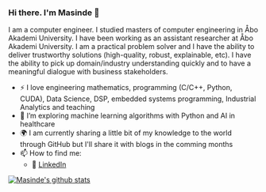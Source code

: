### Hi there. I'm Masinde 👋

I am a computer engineer. I studied masters of computer engineering in Åbo Akademi University. I have been working as an
assistant researcher at Åbo Akademi University. I am a practical problem solver and I have the ability to deliver trustworthy solutions (high-quality, robust, explainable, etc). I have the ability to pick up domain/industry understanding quickly and to have a meaningful dialogue with business stakeholders.

- :zap: I love engineering mathematics, programming (C/C++, Python, CUDA), Data Science, DSP, embedded systems programming, Industrial Analytics and teaching
- 🌱 I’m exploring machine learning algorithms with Python and AI in healthcare 
- :earth_africa: I am currently sharing a little bit of my knowledge to the world through GitHub but I'll share it with blogs in the comming months
- 📫 How to find me: 
  - :office: [LinkedIn](https://www.linkedin.com/in/mmasinde)






[![Masinde's github stats](https://github-readme-stats.vercel.app/api?username=masinde70&count_private=true&show_icons=true&theme=tokyonight&hide_rank=false)](https://github.com/anuraghazra/github-readme-stats)




